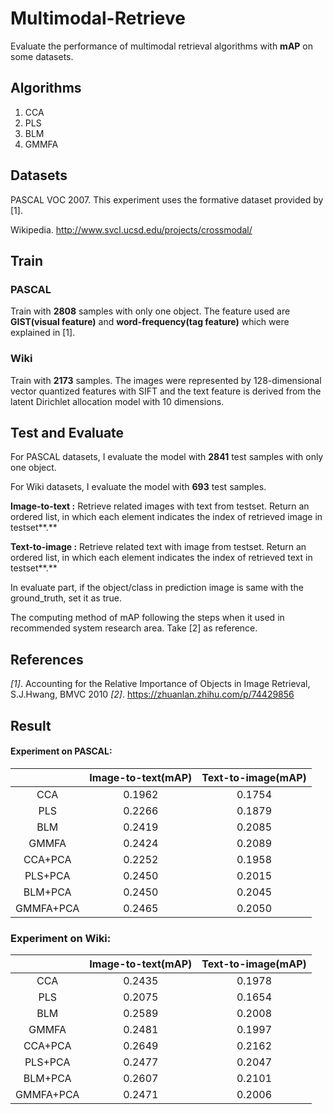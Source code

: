 # Multimodal-Retrieve

Evaluate the performance of multimodal retrieval algorithms with **mAP** on some datasets.

## Algorithms

1. CCA
2. PLS
3. BLM
4. GMMFA

## Datasets

PASCAL VOC 2007. This experiment uses the formative dataset provided by [1].

Wikipedia. http://www.svcl.ucsd.edu/projects/crossmodal/

## Train

### PASCAL

Train with **2808** samples with only one object. The feature used are **GIST(visual feature)** and **word-frequency(tag feature)** which were explained in [1]. 

### Wiki

Train with **2173** samples. The images were represented by 128-dimensional vector quantized features with SIFT and the text feature is derived from the latent Dirichlet allocation model with 10 dimensions.

## Test and Evaluate

For PASCAL datasets, I evaluate the model with **2841** test samples with only one object. 

For Wiki datasets, I evaluate the model with **693** test samples.

**Image-to-text :** Retrieve related images with text from testset. Return an ordered list, in which each element indicates the index of retrieved image in testset**.**

**Text-to-image :** Retrieve related text with image from testset. Return an ordered list, in which each element indicates the index of retrieved text in testset**.**

In evaluate part, if the object/class in prediction image is same with the ground_truth, set it as true.

The computing method of mAP following the steps when it used in recommended system research area. Take [2] as reference.

## References

*[1]*. Accounting for the Relative Importance of Objects in Image Retrieval, S.J.Hwang, BMVC 2010
*[2]*. https://zhuanlan.zhihu.com/p/74429856 

##  Result

#### Experiment on PASCAL:
|           | Image-to-text(mAP) | Text-to-image(mAP) |
| :-------: | :----------------: | :----------------: |
|    CCA    |       0.1962       |       0.1754       |
|    PLS    |       0.2266       |       0.1879       |
|    BLM    |       0.2419       |       0.2085       |
|   GMMFA   |       0.2424       |       0.2089       |
|  CCA+PCA  |       0.2252       |       0.1958       |
|  PLS+PCA  |       0.2450       |       0.2015       |
|  BLM+PCA  |       0.2450       |       0.2045       |
| GMMFA+PCA |       0.2465       |       0.2050       |

### Experiment on Wiki:

|           | Image-to-text(mAP) | Text-to-image(mAP) |
| :-------: | :----------------: | :----------------: |
|    CCA    |       0.2435       |       0.1978       |
|    PLS    |       0.2075       |       0.1654       |
|    BLM    |       0.2589       |       0.2008       |
|   GMMFA   |       0.2481       |       0.1997       |
|  CCA+PCA  |       0.2649       |       0.2162       |
|  PLS+PCA  |       0.2477       |       0.2047       |
|  BLM+PCA  |       0.2607       |       0.2101       |
| GMMFA+PCA |       0.2471       |       0.2006       |

